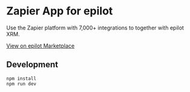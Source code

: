 # Zapier App for epilot

Use the Zapier platform with 7,000+ integrations to together with epilot XRM.

[View on epilot Marketplace](https://marketplace.epilot.cloud)

## Development

```
npm install
npm run dev
```
